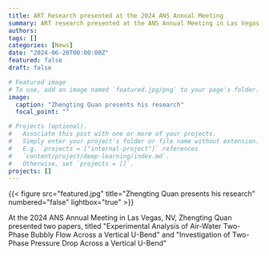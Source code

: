 ```yaml
---
title: ART Research presented at the 2024 ANS Annual Meeting
summary: ART research presented at the ANS Annual Meeting in Las Vegas, NV
authors:
tags: []
categories: [News]
date: "2024-06-20T00:00:00Z"
featured: false
draft: false

# Featured image
# To use, add an image named `featured.jpg/png` to your page's folder. 
image:
  caption: "Zhengting Quan presents his research"
  focal_point: ""

# Projects (optional).
#   Associate this post with one or more of your projects.
#   Simply enter your project's folder or file name without extension.
#   E.g. `projects = ["internal-project"]` references 
#   `content/project/deep-learning/index.md`.
#   Otherwise, set `projects = []`.
projects: []
---
```


{{< figure src="featured.jpg" title="Zhengting Quan presents his research" numbered="false" lightbox="true" >}}

At the 2024 ANS Annual Meeting in Las Vegas, NV, Zhengting Quan presented two papers, titled "Experimental Analysis of Air-Water Two-Phase Bubbly Flow Across a Vertical U-Bend" and "Investigation of Two-Phase Pressure Drop Across a Vertical U-Bend"
